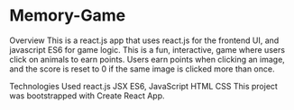 # Memory-Game

Overview
This is a react.js app that uses react.js for the frontend UI, and javascript ES6 for game logic. This is a fun, interactive, game where users click on animals to earn points. Users earn points when clicking an image, and the score is reset to 0 if the same image is clicked more than once.

Technologies Used
react.js
JSX
ES6, JavaScript
HTML
CSS
This project was bootstrapped with Create React App.
